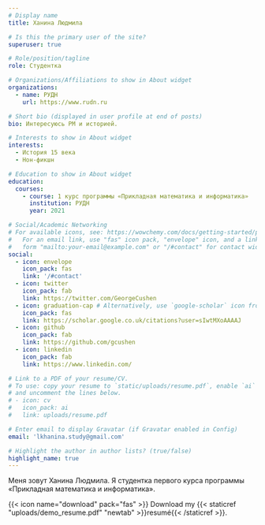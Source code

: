 ```yaml
---
# Display name
title: Ханина Людмила

# Is this the primary user of the site?
superuser: true

# Role/position/tagline
role: Студентка

# Organizations/Affiliations to show in About widget
organizations:
  - name: РУДН
    url: https://www.rudn.ru

# Short bio (displayed in user profile at end of posts)
bio: Интересуюсь PM и историей.

# Interests to show in About widget
interests:
  - История 15 века
  - Нон-фикшн

# Education to show in About widget
education:
  courses:
    - course: 1 курс программы «Прикладная математика и информатика»
      institution: РУДН
      year: 2021

# Social/Academic Networking
# For available icons, see: https://wowchemy.com/docs/getting-started/page-builder/#icons
#   For an email link, use "fas" icon pack, "envelope" icon, and a link in the
#   form "mailto:your-email@example.com" or "/#contact" for contact widget.
social:
  - icon: envelope
    icon_pack: fas
    link: '/#contact'
  - icon: twitter
    icon_pack: fab
    link: https://twitter.com/GeorgeCushen
  - icon: graduation-cap # Alternatively, use `google-scholar` icon from `ai` icon pack
    icon_pack: fas
    link: https://scholar.google.co.uk/citations?user=sIwtMXoAAAAJ
  - icon: github
    icon_pack: fab
    link: https://github.com/gcushen
  - icon: linkedin
    icon_pack: fab
    link: https://www.linkedin.com/

# Link to a PDF of your resume/CV.
# To use: copy your resume to `static/uploads/resume.pdf`, enable `ai` icons in `params.toml`,
# and uncomment the lines below.
# - icon: cv
#   icon_pack: ai
#   link: uploads/resume.pdf

# Enter email to display Gravatar (if Gravatar enabled in Config)
email: 'lkhanina.study@gmail.com'

# Highlight the author in author lists? (true/false)
highlight_name: true
---
```


Меня зовут Ханина Людмила. Я студентка первого курса программы «Прикладная математика и информатика».

{{< icon name="download" pack="fas" >}} Download my {{< staticref "uploads/demo_resume.pdf" "newtab" >}}resumé{{< /staticref >}}.
